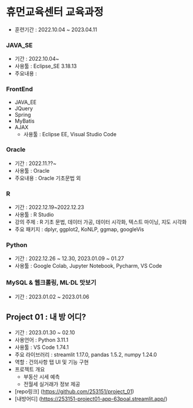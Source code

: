 # 휴먼교육센터 교육과정
 - 훈련기간 : 2022.10.04 ~ 2023.04.11

 ### JAVA_SE
   - 기간 : 2022.10.04~
   - 사용툴 : Eclipse_SE 3.18.13
   - 주요내용 : 


 ### FrontEnd
   - JAVA_EE 
   - JQuery
   - Spring 
   - MyBatis 
   - AJAX 
      - 사용툴 : Eclipse EE, Visual Studio Code

   
 ### Oracle
   - 기간 : 2022.11.??~
   - 사용툴 : Oracle
   - 주요내용 : Oracle 기초문법 외


 ### R
   - 기간 : 2022.12.19~2022.12.23
   - 사용툴 : R Studio
   - 강의 주제 : R 기초 문법, 데이터 가공, 데이터 시각화, 텍스트 마이닝, 지도 시각화
   - 주요 패키지 : dplyr, ggplot2, KoNLP, ggmap, googleVis


 ### Python
   - 기간 : 2022.12.26 ~ 12.30, 2023.01.09 ~ 01.27
   - 사용툴 : Google Colab, Jupyter Notebook, Pycharm, VS Code


 ### MySQL & 웹크롤링, ML·DL 맛보기
   - 기간 : 2023.01.02 ~ 2023.01.06


## Project 01 : 내 방 어디?
 - 기간 : 2023.01.30 ~ 02.10
 - 사용언어 : Python 3.11.1
 - 사용툴 : VS Code 1.74.1
 - 주요 라이브러리 : streamlit 1.17.0, pandas 1.5.2, numpy 1.24.0
 - 역할 : 건의사항 탭 UI 및 기능 구현
 - 프로젝트 개요
   - 부동산 시세 예측
   - 전월세 실거래가 정보 제공
 - [repo링크] (https://github.com/253151/project_01)
 - [내방어디] (https://253151-project01-app-63poal.streamlit.app/)

